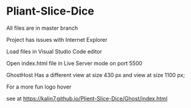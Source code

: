 # Pliant-Slice-Dice


All files are in master branch

Project has issues with Internet Explorer

Load files in Visual Studio Code editor

Open index.html file in Live Server mode on port 5500

GhostHost Has a different view at size 430 px and  view at size 1100 px;

For a more fun logo hover

see at https://kalin7.github.io/Plient-Slice-Dice/Ghost/index.html
